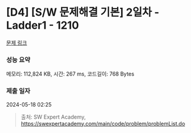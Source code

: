 # [D4] [S/W 문제해결 기본] 2일차 - Ladder1 - 1210 

[문제 링크](https://swexpertacademy.com/main/code/problem/problemDetail.do?contestProbId=AV14ABYKADACFAYh) 

### 성능 요약

메모리: 112,824 KB, 시간: 267 ms, 코드길이: 768 Bytes

### 제출 일자

2024-05-18 02:25



> 출처: SW Expert Academy, https://swexpertacademy.com/main/code/problem/problemList.do